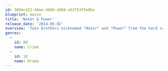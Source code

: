 ```yaml
---
id: 3004cd22-46ee-4660-a868-a52f53f5e0be
blueprint: movie
title: 'Water & Power'
release_date: '2014-05-02'
overview: 'Twin brothers nicknamed "Water" and "Power" from the hard scrabble Eastside streets of Los Angeles rise like prince''s through the city''s political and police ranks to become players in a complex and dangerous web of the powerful and corrupt of Los Angeles.'
genres:
  -
    id: 80
    name: Crime
  -
    id: 18
    name: Drama
---
```

